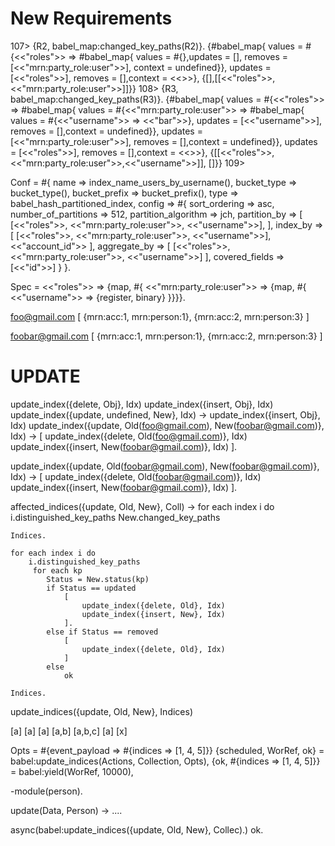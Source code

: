 # New Requirements

107> {R2, babel_map:changed_key_paths(R2)}.
{#babel_map{
     values =
         #{<<"roles">> =>
               #babel_map{
                   values = #{},updates = [],
                   removes = [<<"mrn:party_role:user">>],
                   context = undefined}},
     updates = [<<"roles">>],
     removes = [],context = <<>>},
 {[],[[<<"roles">>,<<"mrn:party_role:user">>]]}}
108> {R3, babel_map:changed_key_paths(R3)}.
{#babel_map{
     values =
         #{<<"roles">> =>
               #babel_map{
                   values =
                       #{<<"mrn:party_role:user">> =>
                             #babel_map{
                                 values = #{<<"username">> => <<"bar">>},
                                 updates = [<<"username">>],
                                 removes = [],context = undefined}},
                   updates = [<<"mrn:party_role:user">>],
                   removes = [],context = undefined}},
     updates = [<<"roles">>],
     removes = [],context = <<>>},
 {[[<<"roles">>,<<"mrn:party_role:user">>,<<"username">>]],
  []}}
109>


Conf = #{
    name => index_name_users_by_username(),
    bucket_type => bucket_type(),
    bucket_prefix => bucket_prefix(),
    type => babel_hash_partitioned_index,
    config => #{
        sort_ordering => asc,
        number_of_partitions => 512,
        partition_algorithm => jch,
        partition_by => [
            [<<"roles">>, <<"mrn:party_role:user">>, <<"username">>],
        ],
        index_by => [
            [<<"roles">>, <<"mrn:party_role:user">>, <<"username">>],
            <<"account_id">>
        ],
        aggregate_by => [
            [<<"roles">>, <<"mrn:party_role:user">>, <<"username">>]
        ],
        covered_fields => [<<"id">>]
    }
}.

Spec = <<"roles">> => {map, #{
            <<"mrn:party_role:user">> => {map, #{
                <<"username">> => {register, binary}
}}}}.

foo@gmail.com
    [
        {mrn:acc:1, mrn:person:1},
        {mrn:acc:2, mrn:person:3}
    ]


foobar@gmail.com
    [
        {mrn:acc:1, mrn:person:1},
        {mrn:acc:2, mrn:person:3}
    ]

# UPDATE
update_index({delete, Obj}, Idx)
update_index({insert, Obj}, Idx)
update_index({update, undefined, New}, Idx) -> update_index({insert, Obj}, Idx)
update_index({update, Old(foo@gmail.com), New(foobar@gmail.com)}, Idx) ->
    [
        update_index({delete, Old(foo@gmail.com)}, Idx)
        update_index({insert, New(foobar@gmail.com)}, Idx)
    ].


update_index({update, Old(foobar@gmail.com), New(foobar@gmail.com)}, Idx) ->
    [
        update_index({delete, Old(foobar@gmail.com)}, Idx)
        update_index({insert, New(foobar@gmail.com)}, Idx)
    ].


affected_indices({update, Old, New}, Coll) ->
    for each index i do
        i.distinguished_key_paths
        New.changed_key_paths

    Indices.

    for each index i do
        i.distinguished_key_paths
         for each kp
            Status = New.status(kp)
            if Status == updated
                [
                    update_index({delete, Old}, Idx)
                    update_index({insert, New}, Idx)
                ].
            else if Status == removed
                [
                    update_index({delete, Old}, Idx)
                ]
            else
                ok

    Indices.


update_indices({update, Old, New}, Indices)


[a] [a]
[a] [a,b] [a,b,c]
[a] [x]

Opts = #{event_payload => #{indices => [1, 4, 5]}}
{scheduled, WorRef, ok} = babel:update_indices(Actions, Collection, Opts),
{ok, #{indices => [1, 4, 5]}} = babel:yield(WorRef, 10000),




-module(person).



update(Data, Person) ->
    ....

 async(babel:update_indices({update, Old, New}, Collec).)
 ok.


